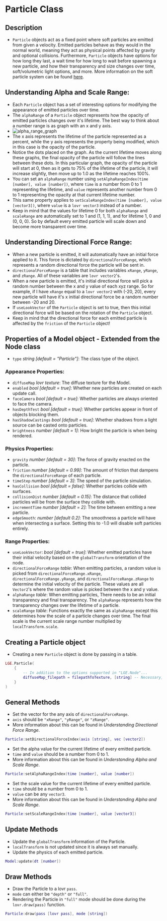 # Particle Class

## Description
* ``Particle`` objects act as a fixed point where soft particles are emitted from given a velocity. Emitted particles behave as they would in the normal world, meaning they act as physical points affected by gravity and optional collisions. Furthermore, ``Particle`` objects have options for how long they last, a wait time for how long to wait before spawning a new particle, and how their transparency and size changes over time, soft/volumetric light options, and more. More information on the soft particle system can be found [here](http://blog.wolfire.com/2010/04/Soft-Particles).

## Understanding Alpha and Scale Range:
* Each ``Particle`` object has a set of interesting options for modifying the appearance of emitted particles over time. 
* The ``alphaRange`` of a ``Particle`` object represents how the opacity of emitted particles changes over it's lifetime. The best way to think about a number range is as graph with an x and y axis.
* ![alpha_range_graph](https://razorboot.github.io/LOVR-OOP-Graphics-Engine/documentation/images/alpha_range_graph.png)
* The x axis represents the lifetime of the particle represented as a percent, while the y axis represents the property being modified, which in this case is the opacity of the particle.
* Notice the dots placed on the graph. As the current lifetime moves along these graphs, the final opacity of the particle will follow the lines between these dots. In this particular graph, the opacity of the particle will start at 0, then as it gets to 75% of the lifetime of the particle, it will increase slightly, then move up to 1.0 as the lifetime reaches 100%.
* You can set an ``alphaRange`` number using ``setAlphaRangeIndex(time [number], value [number])``, where ``time`` is a number from 0 to 1 representing the lifetime, and ``value`` represents another number from 0 to 1 representing the opacity at that current lifetime number.
* This same property applies to ``setScaleRangeIndex(time [number], value [vector3])``, where ``value`` is a ``lovr vector3`` instead of a number.
* Keep in mind that the values for lifetime 0 for both ``alphaRange`` and ``scaleRange`` are automatically set to 1 and (1, 1, 1), and for lifetime 1, 0 and (0, 0, 0). So by default every emitted particle will scale down and become more transparent over time.

## Understanding Directional Force Range:
* When a new particle is emitted, it will automatically have an initial force applied to it. This force is dictated by ``directionalForceRange``, which represents a random directional force the particle will be sent in.
* ``directionalForceRange`` is a table that includes variables ``xRange``, ``yRange``, and ``zRange``. All of these variables are ``lovr vector2``'s.
* When a new particle is emitted, it's initial directional force will pick a random number between the x and y value of each xyz range. So for example, if I have ``xRange`` equal to a ``lovr vector2`` with (-20, 20), every new particle will have it's x initial directional force be a random number between -20 and 20.
* If ``useLookVector`` of the ``Particle`` object is set to true, then this initial directional force will be based on the rotation of the ``Particle`` object.
* Keep in mind that the directional force for each emitted particle is affected by the ``friction`` of the ``Particle`` object!

## Properties of a Model object - Extended from the Node class
* ``type`` *string [default = "Particle"]*: The class type of the object.
### Appearance Properties:
* ``diffuseMap`` *lovr texture*: The diffuse texture for the Model.
* ``enabled`` *bool [default = true]*: Whether new particles are created on each update call.
* ``faceCamera`` *bool [default = true]*: Whether particles are always oriented to face the camera.
* ``hasDepthTest`` *bool [default = true]*: Whether particles appear in front of objects blocking them.
* ``hasShadowCastings`` *bool [default = true]*: Whether shadows from a light source can be casted onto particles.
* ``brightness`` *number [default = 1]*: How bright the particle is when being rendered.
### Physics Properties:
* ``gravity`` *number [default = 30]*: The force of gravity enacted on the particle.
* ``friction`` *number [default = 0.99]*: The amount of friction that dampens the ``directionalForceRange`` of each particle.
* ``timeStep`` *number [default = 3]*: The speed of the particle simulation.
* ``hasCollision`` *bool [default = false]*: Whether particles collide with surfaces.
* ``collisionDist`` *number [default = 0.15]*: The distance that collided particles will be from the surface they collide with.
* ``incrementTime`` *number [default = 2]*: The time between emitting a new particle.
* ``edgeSmooth``: *number [default 0.2]*: The smoothness a particle will have when intersecting a surface. Setting this to -1.0 will disable soft particles entirely.
### Range Properties:
* ``useLookVector``: *bool [default = true]*: Whether emitted particles have their initial velocity based on the ``globalTransform`` orientation of the node.
* ``directionalForceRange`` *table*: When emitting particles, a random value is picked from ``directionalForceRange.xRange``, ``directionalForceRange.yRange``, and ``directionalForceRange.zRange`` to determine the initial velocity of the particle. These values are all ``Vector2``'s where the random value is picked between the x and y value.
* ``alphaRange`` *table*: When emitting particles, There needs to be an initial transparency and final transparency. The ``alphaRange`` represents how the transparency changes over the lifetime of a particle.
* ``scaleRange`` *table*: Functions exactly the same as ``alphaRange`` except this determines how the scale of a particle changes over time. The final scale is the current scale range number multiplied by ``localTransform.scale``.

## Creating a Particle object
* Creating a new ``Particle`` object is done by passing in a table.
```lua
LGE.Particle(
    {
        -- In addition to the options supported in "LGE.Node"...
        diffuseMap_filepath = filepathToTexture, [string] -- Necessary, this is the filepath to the texture the node will use
    }
)
```

## General Methods
* Set the vector for the any axis of ``directionalForceRange``.
* ``axis`` should be ``"xRange"``, ``"yRange"``, or ``"zRange"``.
* More information about this can be found in *Understanding Directional Force Range*.
```lua
Particle:setDirectionalForceIndex(axis [string], vec [vector2])
```
* Set the alpha value for the current lifetime of every emitted particle.
* ``time`` and ``value`` should be a number from 0 to 1.
* More information about this can be found in *Understanding Alpha and Scale Range*.
```lua
Particle:setAlphaRangeIndex(time [number], value [number])
```
* Set the scale value for the current lifetime of every emitted particle.
* ``time`` should be a number from 0 to 1.
* ``value`` can be any ``vector3``.
* More information about this can be found in *Understanding Alpha and Scale Range*.
```lua
Particle:setScaleRangeIndex(time [number], value [vector3])
```

## Update Methods
* Update the ``globalTransform`` information of the Particle.
* ``localTransform`` is not updated since it is always set manually.
* Update the physics of each emitted particle.
```lua
Model:update(dt [number])
```

## Draw Methods
* Draw the Particle to a lovr ``pass``.
* ``mode`` can either be ``"depth"`` or ``"full"``.
* Rendering the Particle in ``"full"`` mode should be done during the ``lovr.draw(pass)`` function.
```lua
Particle:draw(pass [lovr pass], mode [string])
```
